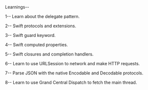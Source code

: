 Learnings--

1-- Learn about the delegate pattern.

2-- Swift protocols and extensions.

3-- Swift guard keyword.

4-- Swift computed properties.

5-- Swift closures and completion handlers.

6-- Learn to use URLSession to network and make HTTP requests.

7-- Parse JSON with the native Encodable and Decodable protocols.

8-- Learn to use Grand Central Dispatch to fetch the main thread.
